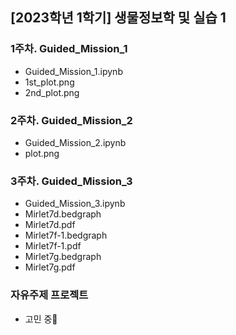 ## [2023학년 1학기] 생물정보학 및 실습 1

### 1주차. Guided_Mission_1
  - Guided_Mission_1.ipynb
  - 1st_plot.png
  - 2nd_plot.png

### 2주차. Guided_Mission_2
  - Guided_Mission_2.ipynb
  - plot.png

### 3주차. Guided_Mission_3
  - Guided_Mission_3.ipynb
  - Mirlet7d.bedgraph
  - Mirlet7d.pdf
  - Mirlet7f-1.bedgraph
  - Mirlet7f-1.pdf
  - Mirlet7g.bedgraph
  - Mirlet7g.pdf

### 자유주제 프로젝트
  - 고민 중🧐
